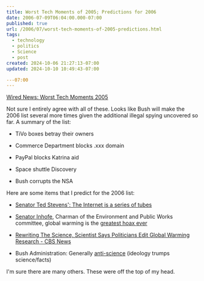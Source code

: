 ```yaml
---
title: Worst Tech Moments of 2005; Predictions for 2006
date: 2006-07-09T06:04:00.000-07:00
published: true
url: /2006/07/worst-tech-moments-of-2005-predictions.html
tags:
  - technology
  - politics
  - Science
  - post
created: 2024-10-06 21:27:13-07:00
updated: 2024-10-10 10:49:43-07:00

---07:00
---
```


[Wired News: Worst Tech Moments 2005](http://wired.com/news/technology/0,69918-0.html?tw=wn_tophead_14 "Wired News: Worst Tech Moments 2005")  
  
Not sure I entirely agree with all of these. Looks like Bush will make the 2006 list several more times given the additional illegal spying uncovered so far. A summary of the list:  
  

  
*   TiVo boxes betray their owners
  
*   Commerce Department blocks .xxx domain
  
*   PayPal blocks Katrina aid
  
*   Space shuttle Discovery
  
*   Bush corrupts the NSA
  

  
  
Here are some items that I predict for the 2006 list:  
  

  
*   [Senator Ted Stevens': The Internet is a series of tubes](http://www.boingboing.net/2006/07/02/sen_stevens_hilariou.html)
  
*   [Senator Inhofe](http://pacinst.org/topics/integrity_of_science/blog/?p=30), Charman of the Environment and Public Works committee, global warming is the [greatest hoax ever](http://www.pacinst.org/topics/integrity_of_science/blog/)
  
*   [Rewriting The Science, Scientist Says Politicians Edit Global Warming Research - CBS News](http://www.cbsnews.com/stories/2006/03/17/60minutes/main1415985.shtml "Rewriting The Science, Scientist Says Politicians Edit Global Warming Research - CBS News")
  
*   Bush Administration: Generally [anti-science](http://behavioralhealth.typepad.com/markhams_behavioral_healt/2006/03/is_the_bush_adm.html) (ideology trumps science/facts)
  

  
  
I'm sure there are many others. These were off the top of my head.